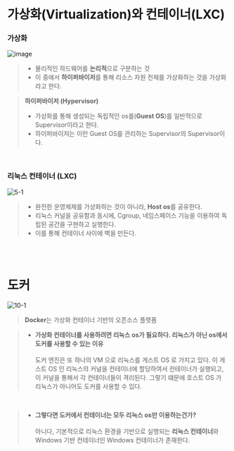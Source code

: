 # 가상화(Virtualization)와 컨테이너(LXC)
### 가상화
![image](https://github.com/NerdConnection/Raspberry-Pi-5-Computer-Vision/assets/100738404/898ede1f-4c64-40bf-b147-c8e4329e950f)
> - 물리적인 하드웨어를 **논리적**으로 구분하는 것   
> - 이 중에서 **하이퍼바이저**를 통해 리소스 자원 전체를 가상화하는 것을 가상화라고 한다.

> **하이퍼바이저 (Hypervisor)**
> - 가상화를 통해 생성되는 독립적인 os를(**Guest OS**)를 일반적으로 Supervisor이라고 한다.
> - 하이퍼바이저는 이런 Guest OS를 관리하는 Supervisor의 Supervisor이다.


</br>

### 리눅스 컨테이너 (LXC)
![5-1](https://github.com/NerdConnection/Raspberry-Pi-5-Computer-Vision/assets/100738404/82d46cc2-cca1-4ac6-9a98-dd1cf1ac9abe)
> - 완전한 운영체제를 가상화하는 것이 아니라, **Host os**를 공유한다.
> - 리눅스 커널을 공유함과 동시에, Cgroup, 네임스페이스 기능을 이용하여 독립된 공간을 구현하고 실행한다.
> - 이를 통해 컨테이너 사이에 벽을 만든다.

</br>
</br>

# 도커
![10-1](https://github.com/NerdConnection/Raspberry-Pi-5-Computer-Vision/assets/100738404/6445c621-d356-4fb4-9f41-a5f5d9b5a023)
> **Docker**는 가상화 컨테이너 기반의 오픈소스 플랫폼 


>- **가상화 컨테이너를 사용하려면 리눅스 os가 필요하다. 리눅스가 아닌 os에서 도커를 사용할 수 있는 이유**    </br> </br>
> 도커 엔진은 또 하나의 VM 으로 리눅스를 게스트 OS 로 가지고 있다. 이 게스트 OS 인 리눅스의 커널을 컨테이너에 할당하여서 컨테이너가 실행되고, 이 커널을 통해서 각 컨테이너들이 격리된다. 그렇기 떄문에 호스트 OS 가 리눅스가 아니어도 도커를 사용할 수 있다.

</br>

>- **그렇다면 도커에서 컨테이너는 모두 리눅스 os만 이용하는건가?**    </br> </br>
> 아니다, 기본적으로 리눅스 환경을 기반으로 실행되는 **리눅스 컨테이너**와 Windows 기반 컨테이너인 Windows 컨테이너가 존재한다.
